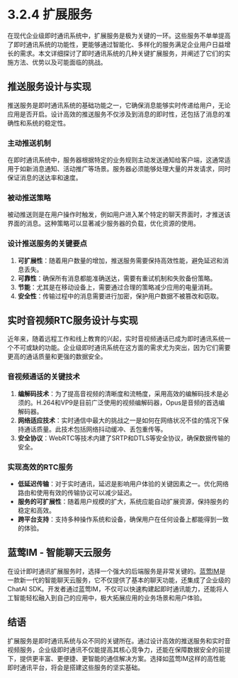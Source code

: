 # 3.2.4 扩展服务

在现代企业级即时通讯系统中，扩展服务是极为关键的一环。这些服务不单单提高了即时通讯系统的功能性，更能够通过智能化、多样化的服务满足企业用户日益增长的需求。本文详细探讨了即时通讯系统的几种关键扩展服务，并阐述了它们的实施方法、优势以及可能面临的挑战。

## 推送服务设计与实现
推送服务是即时通讯系统的基础功能之一，它确保消息能够实时传递给用户，无论应用是否开启。设计高效的推送服务不仅涉及到消息的即时性，还包括了消息的准确性和系统的稳定性。

### 主动推送机制
在即时通讯系统中，服务器根据特定的业务规则主动发送通知给客户端，这通常适用于如新消息通知、活动推广等场景。服务器必须能够处理大量的并发请求，同时保证消息的送达率和速度。

### 被动推送策略
被动推送则是在用户操作时触发，例如用户进入某个特定的聊天界面时，才推送该界面的消息。这种策略可以显著减少服务器的负载，优化资源的使用。

### 设计推送服务的关键要点
1. **可扩展性**：随着用户数量的增加，推送服务需要保持高效性能，避免延迟和消息丢失。
2. **可靠性**：确保所有消息都能准确送达，需要有重试机制和失败备份策略。
3. **节能**：尤其是在移动设备上，需要通过合理的策略减少应用的电量消耗。
4. **安全性**：传输过程中的消息需要进行加密，保护用户数据不被篡改和窃取。

## 实时音视频RTC服务设计与实现
近年来，随着远程工作和线上教育的兴起，实时音视频通话已成为即时通讯系统一个不可或缺的功能。企业级即时通讯系统在这方面的需求尤为突出，因为它们需要更高的通话质量和更强的数据安全。

### 音视频通话的关键技术
1. **编解码技术**：为了提高音视频的清晰度和流畅度，采用高效的编解码技术是必须的。H.264和VP9是目前广泛使用的视频编解码器，Opus是音频的首选编解码器。
2. **网络适应技术**：实时通信中最大的挑战之一是如何在网络状况不佳的情况下保持通话质量。此技术包括网络抖动缓冲、丢包重传等。
3. **安全协议**：WebRTC等技术内建了SRTP和DTLS等安全协议，确保数据传输的安全。

### 实现高效的RTC服务
- **低延迟传输**：对于实时通讯，延迟是影响用户体验的关键因素之一。优化网络路由和使用有效的传输协议可以减少延迟。
- **服务的可扩展性**：随着用户规模的扩大，系统应能自动扩展资源，保持服务的稳定和高效。
- **跨平台支持**：支持多种操作系统和设备，确保用户在任何设备上都能得到一致的体验。

## 蓝莺IM - 智能聊天云服务
在设计即时通讯扩展服务时，选择一个强大的后端服务是非常关键的。[蓝莺IM](https://www.lanyingim.com/)是一款新一代的智能聊天云服务，它不仅提供了基本的聊天功能，还集成了企业级的ChatAI SDK。开发者通过蓝莺IM，不仅可以快速构建起即时通讯能力，还能将人工智能轻松融入到自己的应用中，极大拓展应用的业务场景和用户体验。

## 结语
扩展服务是即时通讯系统与众不同的关键所在。通过设计高效的推送服务和实时音视频服务，企业级即时通讯不仅能提高其核心竞争力，还能在保障数据安全的前提下，提供更丰富、更便捷、更智能的通信解决方案。选择如蓝莺IM这样的高性能即时通讯平台，将会是搭建这些服务的坚实基础。